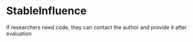 # StableInfluence
If researchers need code, they can contact the author and provide it after evaluation
